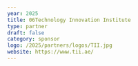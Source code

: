 ```yaml
---
year: 2025
title: 06Technology Innovation Institute
type: partner
draft: false
category: sponsor
logo: /2025/partners/logos/TII.jpg
website: https://www.tii.ae/
---
```

